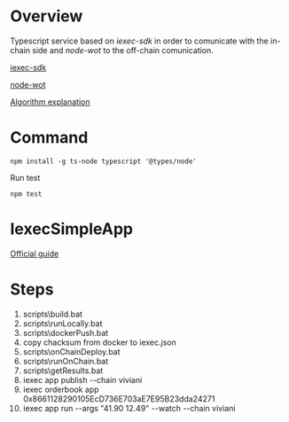 # Overview

Typescript service based on *iexec-sdk* in order to comunicate with the in-chain side and *node-wot* to the off-chain comunication.

[iexec-sdk](https://github.com/iExecBlockchainComputing/iexec-sdk)

[node-wot](https://github.com/eclipse/thingweb.node-wot)

[Algorithm explanation](algorithm.md)

# Command

```
npm install -g ts-node typescript '@types/node'
```

Run test

```
npm test
```

# IexecSimpleApp

[Official guide](https://docs.iex.ec/for-developers/your-first-app)

# Steps

1.  scripts\build.bat
2.  scripts\runLocally.bat
3.  scripts\dockerPush.bat <docker-usernamed>
4.  copy chacksum from docker to iexec.json
5.  scripts\onChainDeploy.bat
6.  scripts\runOnChain.bat
7.  scripts\getResults.bat <task-id>
8.  iexec app publish --chain viviani
9.  iexec orderbook app 0x8661128290105EcD736E703aE7E95B23dda24271
10. iexec app run --args "41.90 12.49" --watch --chain viviani